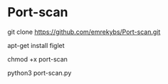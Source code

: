 # Port-scan
git clone https://github.com/emrekybs/Port-scan.git

apt-get install figlet

chmod +x port-scan  

python3 port-scan.py
